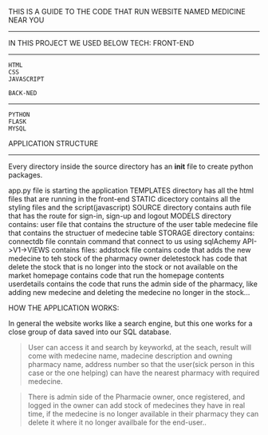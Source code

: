 THIS IS A GUIDE TO THE CODE THAT RUN WEBSITE NAMED MEDICINE NEAR YOU
___________________________________________________________________________

IN THIS PROJECT WE USED BELOW TECH:
   FRONT-END
   ____________
 
	HTML
	CSS
	JAVASCRIPT

    BACK-NED
   _____________
	PYTHON
	FLASK 
	MYSQL

APPLICATION STRUCTURE
__________________________
   Every directory inside the source directory has an __init__ file to create python packages.

   app.py file is starting the application
   TEMPLATES directory has all the html files that are running in the front-end
   STATIC dicectory contains all the styling files and the script(javascript)
   SOURCE directory contains 
       auth file that has the route for sign-in, sign-up and logout
       MODELS directory contains:
           user file that contains the structure of the user table
           medecine file that contains the structuer of medecine table
           STORAGE directory contains:
               connectdb file conntain command that connect to us using sqlAchemy
      API->V1->VIEWS contains files:
          addstock file contains code that adds the new medecine to teh stock of the pharmacy owner
          deletestock has code that delete the stock that is no longer into the stock or not available on the market
          homepage contains code that run the homepage contents
          userdetails contains the code that runs the admin side of the pharmacy, like adding new medecine and deleting the medecine no longer in the stock...
          

HOW THE APPLICATION WORKS:

In general the website works like a search engine, but this one works for a close group of data saved into 
our SQL database.

> User can access it and search by keyworkd, at the seach, result will come with 
  medecine name, madecine description and owning pharmacy name, address number so 
  that the user(sick person in this case or the one helping) can have the nearest 
  pharmacy with required medecine.

> There is admin side of the Pharmacie owner, once registered, and logged in the owner can add stock of 
  medecines they have in real time, if the medecine is no
  longer available in their pharmacy they can delete it where it no longer availbale for the end-user..
